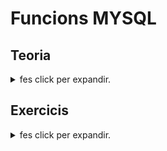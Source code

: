 # Funcions MYSQL

## Teoria
<details>
  <summary> fes click per expandir.</summary>

[Teoria](teoria/README.md)

</details>

## Exercicis
<details>
  <summary> fes click per expandir.</summary>

1. Activitat 5: Activitats de funcions](https://drive.google.com/open?id=1tIpui-YQIlb9G6jrr3L2NyBL1pK-BMGW)
  
[f_Act_05_Apartat_001.sql](exercicis/f_Act_05_Apartat_001.sql)

[f_Act_05_Apartat_002.sql](exercicis/f_Act_05_Apartat_002.sql)

</details>
